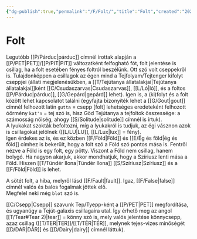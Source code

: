 ```yaml
---
{"dg-publish":true,"permalink":"/F/Folt/","title":"Folt","created":"2023-10-10T10:47","updated":"2025-04-27T09:57"}
---
```



# Folt

Legutóbb [[P/Párduc\|párduc]] címnél írottak alapján a [[P/PET\|PET]]/[[P/PIT\|PIT]] változatként felfogható fót, folt jelentése is csillag, ha a folt esetében fényes foltról beszélünk. Ott szó volt cseppekről is. Tulajdonképpen a csillagok az égen mind a Tejfolyam/Tejtenger kifolyt cseppjei (állati megjelenésükben, a [[T/Tejútanya állatalakjai\|Tejútanya állatalakjai]]ként [[C/Csudaszarvas\|Csudaszarvas]], [[L/Ló\|ló]], és a foltos [[P/Párduc\|párduc]], [[G/Gepárd\|gepárd]] lehet). Igen is, a (ki)folyt és a folt között lehet kapcsolatot találni (egyfajta bizonyíték lehet a [[G/Gout\|gout]] címnél felhozott latin `gutta` = csepp \[folt\] lehetséges eredeteként felhozott óörmény `kat'n` = tej szó is, hisz Göd Tejútanya a tejfoltok összessége: a számosság nőiség, ahogy [[S/Solitude\|solitude]] címnél is írtuk).  
A lyukakat szokták befoltozni, míg a lyukakról is tudjuk, az égi vásznon azok is csillagokat jelölnek ([[L/LU\|LU]], [[L/Lux\|lux]] = fény).  
Igen érdekes az is, és ez közben [[F/Föld\|Föld]] és [[E/Ég és föld\|ég és föld]] címhez is bekerült, hogy a folt szó a Föld szó pontos mása is. Fentről nézve a Föld is egy folt, egy pötty. Viszont a Föld nem csillag, hanem bolygó. Ha nagyon akarjuk, akkor mondhatjuk, hogy a Szíriusz lenti mása a Föld. Hiszen [[T/Tündér Ilona\|Tündér Ilona]] [[S/Szíriusz\|Szíriusz]] és a [[F/Föld\|Föld]] is lehet.  

A sötét folt, a hiba, melyről lásd [[F/Fault\|fault]]. Igaz, [[F/False\|false]] címnél valós és balos fogalmak jöttek elő.  
Megfelel neki még `blot` szó is.  

[[C/Csepp\|Csepp]] szavunk Tep/Tyepp-ként a [[P/PET\|PET]] megfordítása, és ugyanúgy a Tejút-galaxis csillagaira utal. Így érhető meg az angol [[T/Tear#Tear 2)\|tear]] = könny szó is, mely valós jelentése könnycsepp, azaz csillag ([[T/TER\|TER]]/[[T/TÉR\|TÉR]], melynek tejes-vizes minőségét [[D/DAR\|DAR]] és [[D/Dairy\|dairy]] címnél láttuk).  

